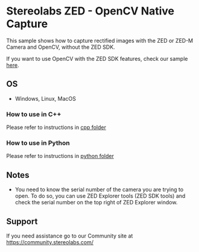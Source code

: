 # Stereolabs ZED -  OpenCV Native Capture

This sample shows how to capture rectified images with the ZED or ZED-M Camera and OpenCV, without the ZED SDK.

If you want to use OpenCV with the ZED SDK features, check our sample [here](https://github.com/stereolabs/zed-opencv).

## OS

- Windows, Linux, MacOS

### How to use in C++

Please refer to instructions in [cpp folder](./cpp)

### How to use in Python

Please refer to instructions in [python folder](./python)

## Notes

- You need to know the serial number of the camera you are trying to open. To do so, you can use ZED Explorer tools (ZED SDK tools) and check the serial number on the top right of ZED Explorer window.

## Support
If you need assistance go to our Community site at https://community.stereolabs.com/
